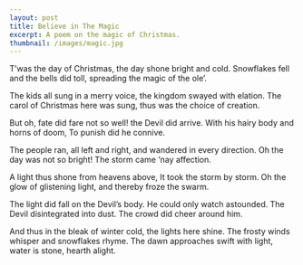 ```yaml
---
layout: post
title: Believe in The Magic
excerpt: A poem on the magic of Christmas.
thumbnail: /images/magic.jpg
---
```


T’was the day of Christmas,
the day shone bright and cold.
Snowflakes fell and the bells did toll,
spreading the magic of the ole’.

The kids all sung in a merry voice,
the kingdom swayed with elation.
The carol of Christmas here was sung,
thus was the choice of creation.

But oh, fate did fare not so well!
the Devil did arrive.
With his hairy body and horns of doom,
To punish did he connive.

The people ran, all left and right,
and wandered in every direction.
Oh the day was not so bright!
The storm came ‘nay affection.

A light thus shone from heavens above,
It took the storm by storm.
Oh the glow of glistening light,
and thereby froze the swarm.

The light did fall on the Devil’s body.
He could only watch astounded.
The Devil disintegrated into dust.
The crowd did cheer around him.

And thus in the bleak of winter cold, the lights here shine.
The frosty winds whisper and snowflakes rhyme.
The dawn approaches swift with light,
water is stone, hearth alight.
